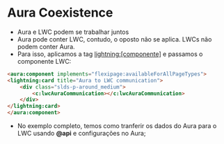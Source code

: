 # Aura Coexistence
- Aura e LWC podem se trabalhar juntos
- Aura pode conter LWC, contudo, o oposto não se aplica. LWCs não podem conter Aura.
- Para isso, aplicamos a tag <lightning:[componente]> e passamos o componente LWC:
```html
<aura:component implements="flexipage:availableForAllPageTypes">
<lightning:card title="Aura to LWC communication">
    <div class="slds-p-around_medium">
	    <c:lwcAuraCommunication></c:lwcAuraCommunication>
    </div>
</lightning:card>
</aura:component>
```
- No exemplo completo, temos como tranferir os dados do Aura para o LWC usando **@api** e configurações no Aura; 
